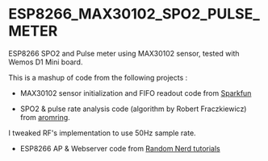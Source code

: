 # ESP8266_MAX30102_SPO2_PULSE_METER

ESP8266 SPO2 and Pulse meter using MAX30102 sensor, tested with Wemos D1 Mini board.

This is a mashup of code from the following projects :

* MAX30102 sensor initialization and FIFO readout code from 
[Sparkfun](https://github.com/sparkfun/SparkFun_MAX3010x_Sensor_Library)

* SPO2 & pulse rate analysis code (algorithm by  Robert Fraczkiewicz) from 
[aromring](https://github.com/aromring/MAX30102_by_RF). 

I tweaked RF's implementation to use 50Hz sample rate. 

* ESP8266 AP & Webserver code from [Random Nerd tutorials](https://randomnerdtutorials.com/esp8266-nodemcu-access-point-ap-web-server/)
